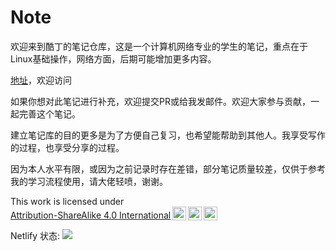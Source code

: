 # Note
欢迎来到酷丁的笔记仓库，这是一个计算机网络专业的学生的笔记，重点在于Linux基础操作，网络方面，后期可能增加更多内容。

[地址](https://note.coldin.top)，欢迎访问

如果你想对此笔记进行补充，欢迎提交PR或给我发邮件。欢迎大家参与贡献，一起完善这个笔记。

建立笔记库的目的更多是为了方便自己复习，也希望能帮助到其他人。我享受写作的过程，也享受分享的过程。

因为本人水平有限，或因为之前记录时存在差错，部分笔记质量较差，仅供于参考我的学习流程使用，请大佬轻喷，谢谢。

<p xmlns:cc="http://creativecommons.org/ns#" >This work is licensed under <a href="http://creativecommons.org/licenses/by-sa/4.0/?ref=chooser-v1" target="_blank" rel="license noopener noreferrer" style="display:inline-block;">Attribution-ShareAlike 4.0 International<img style="height:22px!important;margin-left:3px;vertical-align:text-bottom;" src="https://mirrors.creativecommons.org/presskit/icons/cc.svg?ref=chooser-v1"><img style="height:22px!important;margin-left:3px;vertical-align:text-bottom;" src="https://mirrors.creativecommons.org/presskit/icons/by.svg?ref=chooser-v1"><img style="height:22px!important;margin-left:3px;vertical-align:text-bottom;" src="https://mirrors.creativecommons.org/presskit/icons/sa.svg?ref=chooser-v1"></a></p>

Netlify 状态: [![](https://api.netlify.com/api/v1/badges/8cf27ec5-740d-4db4-8e85-66d858486f96/deploy-status)](https://app.netlify.com/sites/coldin-note/deploys)
